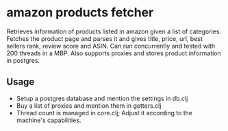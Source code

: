 # amazon products fetcher

Retrieves information of products listed in amazon given a list of categories. Fetches the product page and parses it and gives title, price, url, best sellers rank, review score and ASIN. Can run concurrently and tested with 200 threads in a MBP. Also supports proxies and stores product information in postgres.

## Usage

* Setup a postgres database and mention the settings in db.clj
* Buy a list of proxies and mention them in getters.clj
* Thread count is managed in core.clj; Adjust it according to the machine's capabilities.

